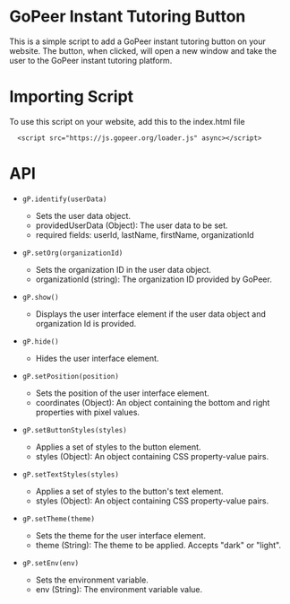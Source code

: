 # GoPeer Instant Tutoring Button

This is a simple script to add a GoPeer instant tutoring button on your website. The button, when clicked, will open a new window and take the user to the GoPeer instant tutoring platform.

# Importing Script

To use this script on your website, add this to the index.html file

```
  <script src="https://js.gopeer.org/loader.js" async></script>
```

# API

- `gP.identify(userData)`
  - Sets the user data object.
  - providedUserData (Object): The user data to be set.
  - required fields: userId, lastName, firstName, organizationId

- `gP.setOrg(organizationId)`
  - Sets the organization ID in the user data object.
  - organizationId (string): The organization ID provided by GoPeer.

- `gP.show()`
  - Displays the user interface element if the user data object and organization Id is provided.

- `gP.hide()`
  - Hides the user interface element.

- `gP.setPosition(position)`
  - Sets the position of the user interface element.
  - coordinates (Object): An object containing the bottom and right properties with pixel values.

- `gP.setButtonStyles(styles)`
  - Applies a set of styles to the button element.
  - styles (Object): An object containing CSS property-value pairs.

- `gP.setTextStyles(styles)`
  - Applies a set of styles to the button's text element.
  - styles (Object): An object containing CSS property-value pairs.

- `gP.setTheme(theme)`
  - Sets the theme for the user interface element.
  - theme (String): The theme to be applied. Accepts "dark" or "light".

- `gP.setEnv(env)`
  - Sets the environment variable.
  - env (String): The environment variable value.
